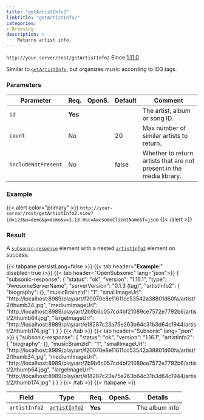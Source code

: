 ```yaml
---
title: "getArtistInfo2"
linkTitle: "getArtistInfo2"
categories:
- Browsing
description: >
    Returns artist info.
---
```


`http://your-server/rest/getArtistInfo2` Since [1.11.0](../../subsonic-versions)

Similar to [`getArtistInfo`](../getartistinfo), but organizes music according to ID3 tags.

### Parameters

| Parameter | Req. | OpenS. | Default | Comment |
| --- | --- | --- | --- | --- |
| `id` | **Yes** |  |    | The artist, album or song ID.  |
| `count` | No  || 20  | Max number of similar artists to return. |
| `includeNotPresent` | No  | | false | Whether to return artists that are not present in the media library. |

### Example

{{< alert color="primary" >}} `http://your-server/rest/getArtistInfo2.view?id=123&u=demo&p=demo&v=1.13.0&c=AwesomeClientName&f=json` {{< /alert >}}

### Result

A [`subsonic-response`](../../responses/subsonic-response) element with a nested [`artistInfo2`](../../responses/artistinfo2) element on success.

{{< tabpane persistLang=false >}}
{{< tab header="**Example**:" disabled=true />}}
{{< tab header="OpenSubsonic" lang="json">}}
{
  "subsonic-response": {
    "status": "ok",
    "version": "1.16.1",
    "type": "AwesomeServerName",
    "serverVersion": "0.1.3 (tag)",
    "artistInfo2": {
      "biography": {},
      "musicBrainzId": "1",
      "smallImageUrl": "http://localhost:8989/play/art/f20070e8e11611cc53542a38801d60fa/artist/2/thumb34.jpg",
      "mediumImageUrl": "http://localhost:8989/play/art/2b9b6c057cd4bf21089ce7572e7792b6/artist/2/thumb64.jpg",
      "largeImageUrl": "http://localhost:8989/play/art/e18287c23a75e263b64c31b3d64c1944/artist/2/thumb174.jpg"
    }
  }
}
{{< /tab >}}
{{< tab header="Subsonic" lang="json" >}}
{
  "subsonic-response": {
    "status": "ok",
    "version": "1.16.1",
    "artistInfo2": {
      "biography": {},
      "musicBrainzId": "1",
      "smallImageUrl": "http://localhost:8989/play/art/f20070e8e11611cc53542a38801d60fa/artist/2/thumb34.jpg",
      "mediumImageUrl": "http://localhost:8989/play/art/2b9b6c057cd4bf21089ce7572e7792b6/artist/2/thumb64.jpg",
      "largeImageUrl": "http://localhost:8989/play/art/e18287c23a75e263b64c31b3d64c1944/artist/2/thumb174.jpg"
    }
  }
}
{{< /tab >}}
{{< /tabpane >}}

| Field |  Type | Req. | OpenS. | Details |
| --- | --- | --- | --- | --- |
| `artistInfo2` | [`artistInfo2`](../../responses/artistinfo2)  | **Yes** |     | The album info |
